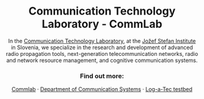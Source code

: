 <h1 align="center"> Communication Technology Laboratory - CommLab </h1>
  
<p align="center">
In the <a href="https://e6.ijs.si/communication-technology-laboratory">Communication Technology Laboratory</a>, at the <a href="https://ijs.si/">Jožef Stefan Institute</a> in Slovenia, we specialize in the research and development of advanced radio propagation tools, next-generation telecommunication networks, radio and network resource management, and cognitive communication systems.
</p>

<h3 align="center"> Find out more: </h3>
<p align="center">
  <a href="https://e6.ijs.si/communication-technology-laboratory">Commlab</a>
  ·
  <a href="https://e6.ijs.si">Department of Communication Systems</a>
  ·
  <a href="https://log-a-tec.eu">Log-a-Tec testbed</a> 
</p>
